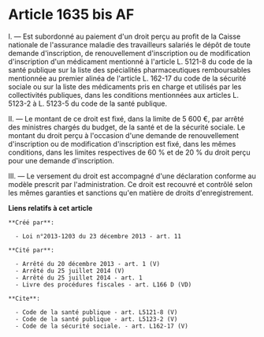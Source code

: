 # Article 1635 bis AF

I. ― Est subordonné au paiement d'un droit perçu au profit de la Caisse nationale de l'assurance maladie des travailleurs
salariés le dépôt de toute demande d'inscription, de renouvellement d'inscription ou de modification d'inscription d'un
médicament mentionné à l'article L. 5121-8 du code de la santé publique sur la liste des spécialités pharmaceutiques
remboursables mentionnée au premier alinéa de l'article L. 162-17 du code de la sécurité sociale ou sur la liste des
médicaments pris en charge et utilisés par les collectivités publiques, dans les conditions mentionnées aux articles L.
5123-2 à L. 5123-5 du code de la santé publique. 

II. ― Le montant de ce droit est fixé, dans la limite de 5 600 €, par arrêté des ministres chargés du budget, de la santé et
de la sécurité sociale. Le montant du droit perçu à l'occasion d'une demande de renouvellement d'inscription ou de
modification d'inscription est fixé, dans les mêmes conditions, dans les limites respectives de 60 % et de 20 % du droit
perçu pour une demande d'inscription. 

III. ― Le versement du droit est accompagné d'une déclaration conforme au modèle prescrit par l'administration. Ce droit est
recouvré et contrôlé selon les mêmes garanties et sanctions qu'en matière de droits d'enregistrement.

**Liens relatifs à cet article**

	**Créé par**:

	  - Loi n°2013-1203 du 23 décembre 2013 - art. 11

	**Cité par**:

	  - Arrêté du 20 décembre 2013 - art. 1 (V)
	  - Arrêté du 25 juillet 2014 (V)
	  - Arrêté du 25 juillet 2014 - art. 1
	  - Livre des procédures fiscales - art. L166 D (VD)

	**Cite**:

	  - Code de la santé publique - art. L5121-8 (V)
	  - Code de la santé publique - art. L5123-2 (V)
	  - Code de la sécurité sociale. - art. L162-17 (V)
